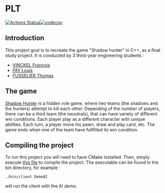 # PLT

[![Actions Status](https://github.com/Arzagal/plt2023/workflows/PLT%20build/badge.svg)](https://github.com/Arzagal/plt2023/actions)[![codecov](https://codecov.io/gh/Arzagal/plt2023/graph/badge.svg?token=1MESYSIBL5)](https://codecov.io/gh/Arzagal/plt2023)

## Introduction
This project goal is to recreate the game "Shadow hunter" in C++, as a final study project.
It is conducted by 3 third-year engineering students :
- [VINCKEL François](https://github.com/Voldelol)
- [FAY Louis](https://github.com/Arzagal)
- [FUSSELIER Thomas](https://github.com/Krustybe)

## The game
[Shadow Hunter](https://cdn.1j1ju.com/medias/bf/1f/fa-shadow-hunters-regle.pdf) is a hidden role game, where two teams (the shadows and the hunters) attempt to kill each other. Depending of the number of players, there can be a third team (the neuutrals), that can have variety of different win conditions. Each player play as a different character with unique abilities. 
Each turn, a player move his pawn, draw and play card, etc. The game ends when one of the team have fullfilled its win condition. 

## Compiling the project
To run this project you will need to have CMake installed. Then, simply execute [this file](config.sh) to compile the project.
The executable can be found in the bin directory, for example : 
```console
./bin/client DemoAI
```
will run the client with the AI demo.
